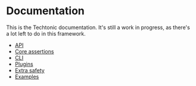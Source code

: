 # Documentation

This is the Techtonic documentation. It's still a work in progress, as there's a
lot left to do in this framework.

- [API](./api.md)
- [Core assertions](./assertions.md)
- [CLI](./cli.md)
- [Plugins](./plugins.md)
- [Extra safety](./safety.md)
- [Examples](./examples/README.md)
